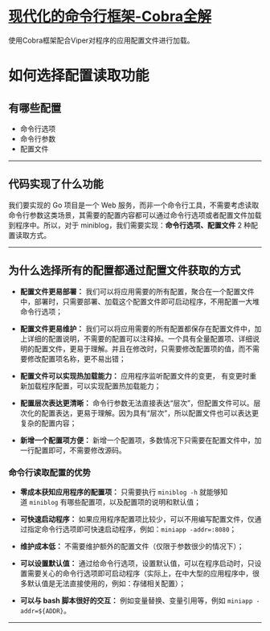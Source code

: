 # [现代化的命令行框架-Cobra全解](https://link.juejin.cn/?target=https%3A%2F%2Fgithub.com%2Fmarmotedu%2Fgeekbang-go%2Fblob%2Fmaster%2F%25E7%258E%25B0%25E4%25BB%25A3%25E5%258C%2596%25E7%259A%2584%25E5%2591%25BD%25E4%25BB%25A4%25E8%25A1%258C%25E6%25A1%2586%25E6%259E%25B6-Cobra%25E5%2585%25A8%25E8%25A7%25A3.md "https://github.com/marmotedu/geekbang-go/blob/master/%E7%8E%B0%E4%BB%A3%E5%8C%96%E7%9A%84%E5%91%BD%E4%BB%A4%E8%A1%8C%E6%A1%86%E6%9E%B6-Cobra%E5%85%A8%E8%A7%A3.md")
使用Cobra框架配合Viper对程序的应用配置文件进行加载。

# 如何选择配置读取功能

## 有哪些配置
- 命令行选项
- 命令行参数
- 配置文件

---
## 代码实现了什么功能
我们要实现的 Go 项目是一个 Web 服务，而非一个命令行工具，不需要考虑读取命令行参数这类场景，其需要的配置内容都可以通过命令行选项或者配置文件加载到程序中。所以，对于 miniblog，我们需要实现：**命令行选项、配置文件** 2 种配置读取方式。

---
## 为什么选择所有的配置都通过配置文件获取的方式

- **配置文件更易部署：** 我们可以将应用需要的所有配置，聚合在一个配置文件中，部署时，只需要部署、加载这个配置文件即可启动程序，不用配置一大堆命令行选项；
    
- **配置文件更易维护：** 我们可以将应用需要的所有配置都保存在配置文件中，加上详细的配置说明，不需要的配置可以注释掉。一个具有全量配置项、详细说明的配置文件，更易于理解。并且在修改时，只需要修改配置项的值，而不需要修改配置项名称，更不易出错；
    
- **配置文件可以实现热加载能力：** 应用程序监听配置文件的变更， 有变更时重新加载程序配置，可以实现配置热加载能力；
    
- **配置层次表达更清晰：** 命令行参数无法直接表达“层次”，但配置文件可以。层次化的配置表达，更易于理解。因为具有“层次”，所以配置文件也可以表达更复杂的配置内容；
    
- **新增一个配置项方便：** 新增一个配置项，多数情况下只需要在配置文件中，加一行配置即可，不需要修改源码。

### 命令行读取配置的优势
- **零成本获知应用程序的配置项：** 只需要执行 `miniblog -h` 就能够知道 `miniblog` 有哪些配置项，以及配置项的说明和默认值；
    
- **可快速启动程序：** 如果应用程序配置项比较少，可以不用编写配置文件，仅通过指定命令行选项即可快速启动程序，例如：`miniapp -addr=:8080`；
    
- **维护成本低：** 不需要维护额外的配置文件（仅限于参数很少的情况下）；
    
- **可以设置默认值：** 通过给命令行选项，设置默认值，可以在程序启动时，只设置需要关心的命令行选项即可启动程序（实际上，在中大型的应用程序中，很多默认值是无法直接使用的，例如：存储相关配置）；
    
- **可以与 bash 脚本很好的交互：** 例如变量替换、变量引用等，例如 `miniapp -addr=${ADDR}`。
---
